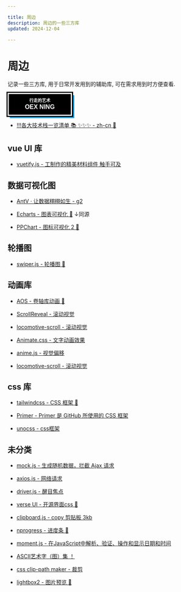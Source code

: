 ```yaml
---

title: 周边
description: 周边的一些三方库
updated: 2024-12-04

---
```


# 周边

<UpdatedTime :updated="$frontmatter.updated" />



记录一些三方库, 用于日常开发用到的辅助库, 可在需求用到时方便查看.


<button class="brutalist-button">
  <div class="button-text">
    <span>行走的艺术 </span>
    <span>OEX NIng</span>
  </div>
</button>

- [!!!各大技术栈一览清单 📚 ✨✨✨ - zh-cn  🥇](https://quickref.cn/index.html)

## vue UI 库

- [vuetify.js - 工制作的精美材料组件 触手可及](https://vuetifyjs.com/en/) 


## 数据可视化图

- [AntV · 让数据栩栩如生 - g2 ](https://antv.antgroup.com/)

- [Echarts - 图表可视化 👑](https://echarts.apache.org/zh/index.html) ↓同源

- [PPChart - 图标可视化 2 👑](https://ppchart.com/#/)

## 轮播图

- [swiper.js - 轮播图 👑](https://swiperjs.com/demos#navigation)


## 动画库

- [AOS - 卷轴库动画 👑](https://michalsnik.github.io/aos/) 

- [ScrollReveal - 滚动视觉](https://michalsnik.github.io/aos/) 

- [locomotive-scroll - 滚动视觉](https://github.com/locomotivemtl/locomotive-scroll) 

- [Animate.css - 文字动画效果](https://animate.style/) 

- [anime.js - 视觉偏移](https://animejs.com/documentation/#propertyKeyframes) 

- [locomotive-scroll - 滚动视觉](https://github.com/locomotivemtl/locomotive-scroll) 


## css 库

- [tailwindcss - CSS 框架  🥇](https://www.tailwindcss.cn/)

- [Primer - Primer 是 GitHub 所使用的 CSS 框架](https://primer.style/css/storybook/?path=/docs/introduction--docs)

- [unocss - css框架](https://unocss.nodejs.cn/guide/)


## 未分类

- [mock.js - 生成随机数据，拦截 Ajax 请求](http://mockjs.com/) 

- [axios.js - 网络请求](http://www.axios-js.com/) 

- [driver.js - 醒目焦点](https://driverjs.com/docs/installation) 

- [verse UI - 开源界面css 👑](https://uiverse.io/)

- [clipboard.js - copy 剪贴板 3kb](https://clipboardjs.com/)

- [nprogress - 进度条 👑](https://github.com/rstacruz/nprogress)

- [moment.js - 在JavaScript中解析、验证、操作和显示日期和时间](https://momentjs.com/)

- [ASCII艺术字（图）集 ！](https://www.bootschool.net/ascii-art)

- [css clip-path maker - 裁剪](https://bennettfeely.com/clippy/)

- [lightbox2 - 图片预览 👑](https://lokeshdhakar.com/projects/lightbox2/)


<style>
/* From Uiverse.io by lucifer4330k */ 
.brutalist-button {
  display: flex;
  align-items: center;
  justify-content: center;
  cursor: pointer;
  width: 169px;
  height: 60px;
  background-color: #000;
  color: #fff;
  text-decoration: none;
  font-family: Arial, sans-serif;
  font-weight: bold;
  border: 3px solid #fff;
  outline: 3px solid #000;
  box-shadow: 6px 6px 0 #00a4ef;
  transition: all 0.1s ease-out;
  padding: 0 15px;
  box-sizing: border-box;
  position: relative;
  overflow: hidden;
}

.brutalist-button::before {
  content: "";
  position: absolute;
  top: 0;
  left: -100%;
  width: 100%;
  height: 100%;
  background: linear-gradient(
    90deg,
    transparent,
    rgba(255, 255, 255, 0.8),
    transparent
  );
  z-index: 1;
  transition: none;
  /* Initially hide the pseudo-element */
  opacity: 0;
}

@keyframes slide {
  0% {
    left: -100%;
  }
  100% {
    left: 100%;
  }
}

.brutalist-button:hover::before {
  /* Show the pseudo-element on hover */
  opacity: 1;
  animation: slide 2s infinite;
}

.brutalist-button:hover {
  transform: translate(-4px, -4px);
  box-shadow: 10px 10px 0 #000;
  background-color: #000;
  color: #fff;
}

@keyframes slide {
  0% {
    left: -100%;
  }
  100% {
    left: 100%;
  }
}

.brutalist-button:active {
  transform: translate(4px, 4px);
  box-shadow: 0px 0px 0 #00a4ef;
  background-color: #fff;
  color: #000;
  border-color: #000;
}

.button-text {
  display: flex;
  flex-direction: column;
  line-height: 1.2;
  transition: transform 0.2s ease-out;
  position: relative;
  z-index: 1;
}

.brutalist-button:hover .button-text {
  transform: skew(-5deg);
}

.brutalist-button:active .button-text {
  transform: skew(5deg);
}

.button-text span:first-child {
  font-size: 11px;
  text-transform: uppercase;
}

.button-text span:last-child {
  font-size: 16px;
  text-transform: uppercase;
}

</style>